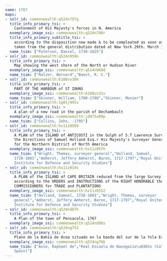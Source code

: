 ```yaml
---
name: 1767
maps:
- solr_id: commonwealth:q524n707g
  title_info_primary_tsi: > 
    Cantonment of His Majesty's forces in N. America
  exemplary_image_ssi: commonwealth:q524n708r
  title_info_primary_subtitle_tsi: > 
    according to the disposition now made & to be compleated as soon as practicable
    taken from the general distribution dated at New York 29th. March 1766
  name_tsim: ["Paterson, Daniel, 1738-1825"]
- solr_id: commonwealth:q524n959n
  title_info_primary_tsi: > 
    Map showing the west shore of the North or Hudson River
  exemplary_image_ssi: commonwealth:q524n960d
  name_tsim: ["Ratzer, Bernard","Baevt, R. C."]
- solr_id: commonwealth:6108vv30k
  title_info_primary_tsi: > 
    PART OF THE HARBOUR of ST IOHNS
  exemplary_image_ssi: commonwealth:6108vv31v
  name_tsim: ["Skinner, William, 1700-1780","Skinner, Monier"]
- solr_id: commonwealth:1g05j995v
  title_info_primary_tsi: > 
    A plan of a new road in the parish of Dechambault
  exemplary_image_ssi: commonwealth:jd475x09p
  name_tsim: ["Collins, John, -1795"]
- solr_id: commonwealth:hx11z0569
  title_info_primary_tsi: > 
    A PLAN of the ISLAND of ANTICOSTI in the Gulph of S.T Lawrence Surveyed under
    the Directions of Samuel Holland Esq.r His Majesty's Surveyor General of Lands
    for the Northern District of North America
  exemplary_image_ssi: commonwealth:hx11z057k
  name_tsim: ["Wright, Thomas, surveyor general","Holland, Samuel,
    1728-1801","Amherst, Jeffery Amherst, Baron, 1717-1797","Royal United Services
    Institute for Defence and Security Studies"]
- solr_id: commonwealth:hx11z014s
  title_info_primary_tsi: > 
    A PLAN of the ISLAND of CAPE BRITAIN reduced from the large Survey made
    according to the ORDERS and INSTRUCTIONS of the RIGHT HONORABLE the LORDS
    COMMISSIONERS for TRADE and PLANTATIONS
  exemplary_image_ssi: commonwealth:hx11z0152
  name_tsim: ["Holland, Samuel, 1728-1801","Wright, Thomas, surveyor
    general","Amherst, Jeffery Amherst, Baron, 1717-1797","Royal United Services
    Institute for Defence and Security Studies"]
- solr_id: commonwealth:q524nd07h
  title_info_primary_tsi: > 
    A Plan of the town of Pensacola, 1767
  exemplary_image_ssi: commonwealth:q524nd08s
- solr_id: commonwealth:q524ng752
  title_info_primary_tsi: > 
    Plano de la Bahía de Ocoa situado en la banda del sur de la Ysla Española
  exemplary_image_ssi: commonwealth:q524ng76b
  name_tsim: ["Asso, Raphael de","Real Escuela de Navegacio\u0301n (Ca\u0301diz,
    Spain)"]
---
```

